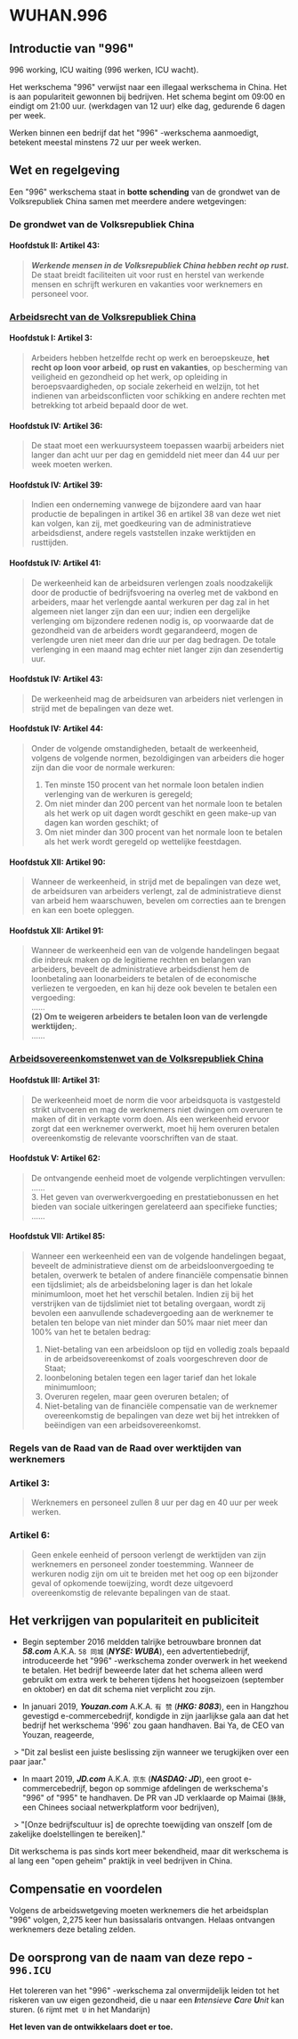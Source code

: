WUHAN.996
===

## Introductie van "996"
996 working, ICU waiting (996 werken, ICU wacht).

Het werkschema "996" verwijst naar een illegaal werkschema in China. Het is aan populariteit gewonnen bij bedrijven. Het schema begint om 09:00 en eindigt om 21:00 uur. (werkdagen van 12 uur) elke dag, gedurende 6 dagen per week.

Werken binnen een bedrijf dat het "996" -werkschema aanmoedigt, betekent meestal minstens 72 uur per week werken.

## Wet en regelgeving

Een "996" werkschema staat in **botte schending** van de grondwet van de Volksrepubliek China samen met meerdere andere wetgevingen:

### De grondwet van de Volksrepubliek China

#### Hoofdstuk II: Artikel 43:
> _**Werkende mensen in de Volksrepubliek China hebben recht op rust.**_
> De staat breidt faciliteiten uit voor rust en herstel van werkende mensen en schrijft werkuren en vakanties voor werknemers en personeel voor.

### [Arbeidsrecht van de Volksrepubliek China](http://english.gov.cn/archive/laws_regulations/2014/08/23/content_281474983042473.htm)

#### Hoofdstuk I: Artikel 3:
> Arbeiders hebben hetzelfde recht op werk en beroepskeuze, **het recht op loon voor arbeid**, **op rust en vakanties**, op bescherming van veiligheid en gezondheid op het werk, op opleiding in beroepsvaardigheden, op sociale zekerheid en welzijn, tot het indienen van arbeidsconflicten voor schikking en andere rechten met betrekking tot arbeid bepaald door de wet.

#### Hoofdstuk IV: Artikel 36:
> De staat moet een werkuursysteem toepassen waarbij arbeiders niet langer dan acht uur per dag en gemiddeld niet meer dan 44 uur per week moeten werken.

#### Hoofdstuk IV: Artikel 39:
> Indien een onderneming vanwege de bijzondere aard van haar productie de bepalingen in artikel 36 en artikel 38 van deze wet niet kan volgen, kan zij, met goedkeuring van de administratieve arbeidsdienst, andere regels vaststellen inzake werktijden en rusttijden.

#### Hoofdstuk IV: Artikel 41:
> De werkeenheid kan de arbeidsuren verlengen zoals noodzakelijk door de productie of bedrijfsvoering na overleg met de vakbond en arbeiders, maar het verlengde aantal werkuren per dag zal in het algemeen niet langer zijn dan een uur; indien een dergelijke verlenging om bijzondere redenen nodig is, op voorwaarde dat de gezondheid van de arbeiders wordt gegarandeerd, mogen de verlengde uren niet meer dan drie uur per dag bedragen. De totale verlenging in een maand mag echter niet langer zijn dan zesendertig uur.

#### Hoofdstuk IV: Artikel 43:
> De werkeenheid mag de arbeidsuren van arbeiders niet verlengen in strijd met de bepalingen van deze wet.

#### Hoofdstuk IV: Artikel 44:
> Onder de volgende omstandigheden, betaalt de werkeenheid, volgens de volgende normen, bezoldigingen van arbeiders die hoger zijn dan die voor de normale werkuren:
> 1. Ten minste 150 procent van het normale loon betalen indien verlenging van de werkuren is geregeld;
> 2. Om niet minder dan 200 percent van het normale loon te betalen als het werk op uit dagen wordt geschikt en geen make-up van dagen kan worden geschikt; of
> 3. Om niet minder dan 300 procent van het normale loon te betalen als het werk wordt geregeld op wettelijke feestdagen.

#### Hoofdstuk XII: Artikel 90:
> Wanneer de werkeenheid, in strijd met de bepalingen van deze wet, de arbeidsuren van arbeiders verlengt, zal de administratieve dienst van arbeid hem waarschuwen, bevelen om correcties aan te brengen en kan een boete opleggen.

#### Hoofdstuk XII: Artikel 91:
> Wanneer de werkeenheid een van de volgende handelingen begaat die inbreuk maken op de legitieme rechten en belangen van arbeiders, beveelt de administratieve arbeidsdienst hem de loonbetaling aan loonarbeiders te betalen of de economische verliezen te vergoeden, en kan hij deze ook bevelen te betalen een vergoeding:  
> ......  
> __(2) Om te weigeren arbeiders te betalen loon van de verlengde werktijden;__.  
> ......

### [Arbeidsovereenkomstenwet van de Volksrepubliek China](http://english.gov.cn/archive/laws_regulations/2014/08/23/content_281474983042501.htm)

#### Hoofdstuk III: Artikel 31:
> De werkeenheid moet de norm die voor arbeidsquota is vastgesteld strikt uitvoeren en mag de werknemers niet dwingen om overuren te maken of dit in verkapte vorm doen. Als een werkeenheid ervoor zorgt dat een werknemer overwerkt, moet hij hem overuren betalen overeenkomstig de relevante voorschriften van de staat.

#### Hoofdstuk V: Artikel 62:
> De ontvangende eenheid moet de volgende verplichtingen vervullen:  
> ......  
> 3. Het geven van overwerkvergoeding en prestatiebonussen en het bieden van sociale uitkeringen gerelateerd aan specifieke functies;  
> ......  

#### Hoofdstuk VII: Artikel 85:
> Wanneer een werkeenheid een van de volgende handelingen begaat, beveelt de administratieve dienst om de arbeidsloonvergoeding te betalen, overwerk te betalen of andere financiële compensatie binnen een tijdslimiet; als de arbeidsbeloning lager is dan het lokale minimumloon, moet het het verschil betalen. Indien zij bij het verstrijken van de tijdslimiet niet tot betaling overgaan, wordt zij bevolen een aanvullende schadevergoeding aan de werknemer te betalen ten belope van niet minder dan 50% maar niet meer dan 100% van het te betalen bedrag:
> 1. Niet-betaling van een arbeidsloon op tijd en volledig zoals bepaald in de arbeidsovereenkomst of zoals voorgeschreven door de Staat;
> 2. loonbeloning betalen tegen een lager tarief dan het lokale minimumloon;
> 3. Overuren regelen, maar geen overuren betalen; of
> 4. Niet-betaling van de financiële compensatie van de werknemer overeenkomstig de bepalingen van deze wet bij het intrekken of beëindigen van een arbeidsovereenkomst.

### Regels van de Raad van de Raad over werktijden van werknemers

### Artikel 3:
> Werknemers en personeel zullen 8 uur per dag en 40 uur per week werken.

### Artikel 6:
> Geen enkele eenheid of persoon verlengt de werktijden van zijn werknemers en personeel zonder toestemming. Wanneer de werkuren nodig zijn om uit te breiden met het oog op een bijzonder geval of opkomende toewijzing, wordt deze uitgevoerd overeenkomstig de relevante bepalingen van de staat.

## Het verkrijgen van populariteit en publiciteit

- Begin september 2016 meldden talrijke betrouwbare bronnen dat __*58.com*__ A.K.A. `58 同城` (__*NYSE: WUBA*__), een advertentiebedrijf, introduceerde het "996" -werkschema zonder overwerk in het weekend te betalen. Het bedrijf beweerde later dat het schema alleen werd gebruikt om extra werk te beheren tijdens het hoogseizoen (september en oktober) en dat dit schema niet verplicht zou zijn.

- In januari 2019, __*Youzan.com*__ A.K.A. `有 赞` (__*HKG: 8083*__), een in Hangzhou gevestigd e-commercebedrijf, kondigde in zijn jaarlijkse gala aan dat het bedrijf het werkschema '996' zou gaan handhaven. Bai Ya, de CEO van Youzan, reageerde,

  > "Dit zal beslist een juiste beslissing zijn wanneer we terugkijken over een paar jaar."

- In maart 2019, __*JD.com*__ A.K.A. `京东` (__*NASDAQ: JD*__), een groot e-commercebedrijf, begon op sommige afdelingen de werkschema's "996" of "995" te handhaven. De PR van JD verklaarde op Maimai (`脉脉`, een Chinees sociaal netwerkplatform voor bedrijven),

  > "[Onze bedrijfscultuur is] de oprechte toewijding van onszelf [om de zakelijke doelstellingen te bereiken]."

Dit werkschema is pas sinds kort meer bekendheid, maar dit werkschema is al lang een "open geheim" praktijk in veel bedrijven in China.
## Compensatie en voordelen

Volgens de arbeidswetgeving moeten werknemers die het arbeidsplan "996" volgen, 2,275 keer hun basissalaris ontvangen. Helaas ontvangen werknemers deze betaling zelden.

## De oorsprong van de naam van deze repo - `996.ICU`

Het tolereren van het "996" -werkschema zal onvermijdelijk leiden tot het riskeren van uw eigen gezondheid, die u naar een _**I**ntensieve **C**are **U**nit_ kan sturen. (`6` rijmt met` U` in het Mandarijn)

__Het leven van de ontwikkelaars doet er toe.__
